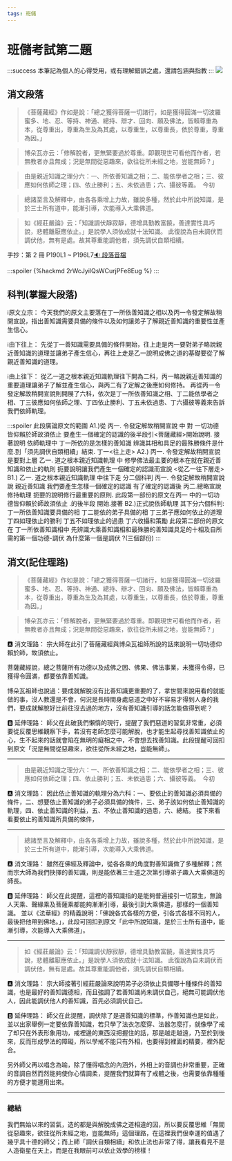 ```yaml
---
tags: 班儲
---
```


# 班儲考試第二題

:::success
本筆記為個人的心得受用，或有理解錯誤之處，還請包涵與指教
:::
![](https://i.imgur.com/RZYIqus.png)

## 消文段落
> 《菩薩藏經》作如是說：「總之獲得菩薩一切諸行，如是獲得圓滿一切波羅蜜多、地、忍、等持、神通、總持、辯才、回向、願及佛法，皆賴尊重為本，從尊重出，尊重為生及為其處，以尊重生，以尊重長，依於尊重，尊重為因。」

> 博朵瓦亦云：「修解脫者，更無緊要過於尊重。即觀現世可看他而作者，若無教者亦且無成；況是無間從惡趣來，欲往從所未經之地，豈能無師？」

> 由是親近知識之理分六：一、所依善知識之相；二、能依學者之相；三、彼應如何依師之理；四、依止勝利；五、未依過患；六、攝彼等義。　今初

> 總諸至言及解釋中，由各各乘增上力故，雖說多種，然於此中所說知識，是於三士所有道中，能漸引導，次能導入大乘佛道。

> 如《經莊嚴論》云：「知識調伏靜寂靜，德增具勤教富饒，善達實性具巧說，悲體離厭應依止。」是說學人須依成就十法知識。
> 此復說為自未調伏而調伏他，無有是處。故其尊重能調他者，須先調伏自類相續。

手抄：第 2 冊 P190L1 ~ P196L7[:sound: 段落音檔](https://lamrim.xyz/player/gPlayer.html?&tch=gl1&af1=14a&st1=944&et1=1535)

:::spoiler
{%hackmd 2rWcJyilQsWCurjPFe8Eug %}
:::

## 科判(掌握大段落)
:information_source:原文立宗：
今天我們的原文主要落在丁一所依善知識之相以及丙一令發定解故稍開宣說，指出善知識需要具備的條件以及如何讓弟子了解親近善知識的重要性並產生信心。

:information_source:由下往上：
先從丁一善知識需要具備的條件開始，往上走是丙一要對弟子略說親近善知識的道理並讓弟子產生信心，再往上走是乙一說明成佛之道的基礎要從了解親近善知識的道理。

:information_source:由上往下：
從乙一道之根本親近知識軌理往下開為二科，丙一略說親近善知識的重要道理讓弟子了解並產生信心，與丙二有了定解之後應如何修持。
再從丙一令發定解故稍開宣說則開展了六科，依次是丁一所依善知識之相、丁二能依學者之相、丁三彼應如何依師之理、丁四依止勝利、丁五未依過患、丁六攝彼等義來告訴我們依師軌理。

:::spoiler
此段廣論原文的範圍
A1.)從 丙一. 令發定解故稍開宣說 中 對 一切功德皆仰賴於師故須依止 要產生一個確定的認識的後半段引<菩薩藏經>開始說明. 
接著說明 依師軌理中 丁一所依的是怎樣的善知識 辨識其相和具足的最殊勝條件是什麼.到「須先調伏自類相續」結束.
丁一<往上走>
A2.) 丙一. 令發定解故稍開宣說 是要對上層 乙一. 道之根本親近知識軌理 中 修學佛法最主要的根本在就在親近善知識和依止的軌則 扼要說明讓我們產生一個確定的認識而宣說
<從乙一往下層走>
B1.) 乙一. 道之根本親近知識軌理 中往下走 分二個科判 丙一. 令發定解故稍開宣說 說 親近善知識 我們要產生怎樣一個確定的認識 有了確定的認識後 丙二.總略宣說修持軌理 扼要的說明修行最重要的原則.
此段第一部份的原文在丙一 中的一切功德皆仰賴於師故須依止 .的後半段 開始.接著
B2.)正式說依師軌理 其下分六個科判:
丁一所依善知識要具備的相 丁二能依的弟子具備的相 丁三弟子應如何依止的道理 丁四如理依止的勝利 丁五不如理依止的過患 丁六收攝和策勵
此段第二部份的原文在 丁一所依善知識相中 先辨識大乘善知識相和最殊勝的善知識具足的十相及自所需的第一個功德-調伏 為什麼第一個是調伏 ?(三個部份)
:::

## 消文(記住理路)
> 《菩薩藏經》作如是說：「總之獲得菩薩一切諸行，如是獲得圓滿一切波羅蜜多、地、忍、等持、神通、總持、辯才、回向、願及佛法，皆賴尊重為本，從尊重出，尊重為生及為其處，以尊重生，以尊重長，依於尊重，尊重為因。」

> 博朵瓦亦云：「修解脫者，更無緊要過於尊重。即觀現世可看他而作者，若無教者亦且無成；況是無間從惡趣來，欲往從所未經之地，豈能無師？」

:a: 消文理路：
宗大師在此引了菩薩藏經與博朵瓦祖師所說的話來說明一切功德仰賴於師，故須依止。

菩薩藏經說，總之菩薩所有功德以及成佛之因、佛果、佛法事業，未獲得令得，已獲得令圓滿，都要依靠善知識。

博朵瓦祖師也說過：要成就解脫沒有比善知識更重要的了，拿世間來說用看的就能做的事，沒人教還是不會，何況是長時間身處惡道之中好不容易才得到人身的我們，要成就解脫好比前往沒去過的地方，沒有善知識引導的話怎能做得到呢？

:b: 延伸理路：
師父在此破我們懶惰的現行，提醒了我們惡道的習氣非常重，必須要從反覆思維觀察下手，若沒有老師怎麼可能解脫，也才能生起尋找善知識依止的心，生不起來的話就會陷在無明的癡相之中，不會想去找善知識。此段提醒可回扣到原文「況是無間從惡趣來，欲往從所未經之地，豈能無師」。

---

> 由是親近知識之理分六：一、所依善知識之相；二、能依學者之相；三、彼應如何依師之理；四、依止勝利；五、未依過患；六、攝彼等義。　今初

:a: 消文理路：
因此依止善知識的軌理分為六科：一、要依止的善知識必須具備的條件，二、想要依止善知識的弟子必須具備的條件，三、弟子該如何依止善知識的軌理，四、依止善知識的利益，五、不依止善知識的過患，六、總結。 接下來看看要依止的善知識所具備的條件，

---

> 總諸至言及解釋中，由各各乘增上力故，雖說多種，然於此中所說知識，是於三士所有道中，能漸引導，次能導入大乘佛道。

:a: 消文理路：
雖然在佛經及釋論中，從各各乘的角度對善知識做了多種解釋；然而宗大師為我們抉擇的善知識，則是能依著三士道之次第引導弟子趣入大乘佛道的師長。

:b: 延伸理路：
師父在此提醒，這裡的善知識指的是能夠普遍接引一切眾生，無論人天乘、聲緣乘及菩薩乘都能夠漸漸引導，最後引到大乘佛道，那樣的一個善知識。
並以《法華經》的精義說明：「佛說各式各樣的方便，引各式各樣不同的人，最後把他帶到佛地。」，此段可回扣到原文「此中所說知識，是於三士所有道中，能漸引導，次能導入大乘佛道」。

---

> 如《經莊嚴論》云：「知識調伏靜寂靜，德增具勤教富饒，善達實性具巧說，悲體離厭應依止。」是說學人須依成就十法知識。
> 此復說為自未調伏而調伏他，無有是處。故其尊重能調他者，須先調伏自類相續。

:a: 消文理路：
宗大師接著引經莊嚴論來說明弟子必須依止具備哪十種條件的善知識，也是最好的善知識德相，而且強調了若善知識尚未調伏自己，絕無可能調伏他人，因此能調伏他人的善知識，首先必須調伏自己。

:b: 延伸理路：
師父在此提醒，調伏除了是選善知識的標準，作善知識也是如此，並以出家舉例一定要依靠善知識，若只學了法衣怎麼穿、法器怎麼打，就像學了戒了却只在外表形象用功，戒裡邊的東西沒把握住的話，那是越走越遠，乃至於到後來，反而形成學法的障礙，所以學戒不能只有外相，也要得到裡面的精要，裡外配合。

另外師父再以唱念為喻，除了懂得唱念的內涵外，外相上的音調也非常重要，正確的音調自然而然能夠使你心情調柔，提醒我們就算有了戒體之後，也需要依靠種種的方便才能運用出來。

---

### 總結
我們無始以來的習氣，造的都是與解脫成佛之道相違的因，所以要反覆思維「無間從惡趣來，欲往從所未經之地，豈能無師」這個理路，在這裡我們佷幸運的值遇了幾乎具十德的師父；而上師「調伏自類相續」和依止法也非常了得，讓我看見不是人造衛星在天上，而是在我眼前可以依止效學的榜樣！